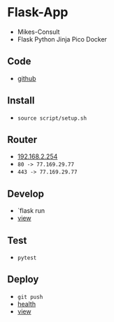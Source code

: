 # Flask-App
- Mikes-Consult
- Flask Python Jinja Pico Docker

## Code
- [github](https://github.com/danmikes/samsim)

## Install
- `source script/setup.sh`

## Router
- [192.168.2.254](http://192.168.2.254)
- `80 -> 77.169.29.77`
- `443 -> 77.169.29.77`

## Develop
- `flask run
- [view](http://localhost:5000)

## Test
- `pytest`

## Deploy
- `git push`
- [health](https://dmikes.duckdns.org/health)
- [view](https://dmikes.duckdns.org)

